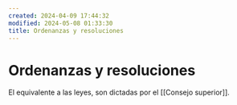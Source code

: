```yaml
---
created: 2024-04-09 17:44:32
modified: 2024-05-08 01:33:30
title: Ordenanzas y resoluciones
---
```


# Ordenanzas y resoluciones

El equivalente a las leyes, son dictadas por el [[Consejo superior]].
